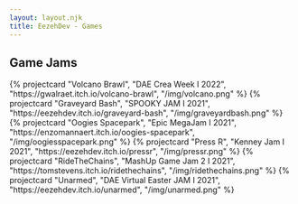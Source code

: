 ```yaml
---
layout: layout.njk
title: EezehDev - Games
---
```


<section class="games">
  <h2 class="grid-title">Game Jams</h2>
  <div class="project-grid container">
    {% projectcard "Volcano Brawl", "DAE Crea Week &Iota; 2022", "https://gwalraet.itch.io/volcano-brawl", "/img/volcano.png" %}
    {% projectcard "Graveyard Bash", "SPOOKY JAM &Iota; 2021", "https://eezehdev.itch.io/graveyard-bash", "/img/graveyardbash.png" %}
    {% projectcard "Oogies Spacepark", "Epic MegaJam &Iota; 2021", "https://enzomannaert.itch.io/oogies-spacepark", "/img/oogiesspacepark.png" %}
    {% projectcard "Press R", "Kenney Jam &Iota; 2021", "https://eezehdev.itch.io/pressr", "/img/pressr.png" %}
    {% projectcard "RideTheChains", "MashUp Game Jam 2 &Iota; 2021", "https://tomstevens.itch.io/ridethechains", "/img/ridethechains.png" %}
    {% projectcard "Unarmed", "DAE Virtual Easter JAM &Iota; 2021", "https://eezehdev.itch.io/unarmed", "/img/unarmed.png" %}
  </div>
</section>
